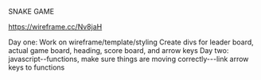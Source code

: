  SNAKE GAME
 
 https://wireframe.cc/Nv8jaH

 Day one: Work on wireframe/template/styling
 Create divs for leader board, actual game board, heading, score board, and arrow keys
 Day two: javascript--functions, make sure things are moving correctly---link arrow keys to functions 
